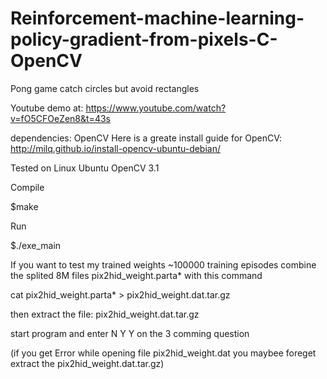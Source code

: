 # Reinforcement-machine-learning-policy-gradient-from-pixels-C-OpenCV
Pong game catch circles but avoid rectangles 

Youtube demo at:
https://www.youtube.com/watch?v=fO5CFOeZen8&t=43s

dependencies: OpenCV
Here is a greate install guide for OpenCV: 
http://milq.github.io/install-opencv-ubuntu-debian/

Tested on Linux Ubuntu OpenCV 3.1

Compile

$make

Run

$./exe_main

If you want to test my trained weights ~100000 training episodes
combine the splited 8M files pix2hid_weight.parta* with this command

cat pix2hid_weight.parta* > pix2hid_weight.dat.tar.gz

then extract the file:
pix2hid_weight.dat.tar.gz

start program and enter 
N
Y
Y
on the 3 comming question 
  
(if you get 
Error while opening file pix2hid_weight.dat
you maybee foreget extract the pix2hid_weight.dat.tar.gz)

